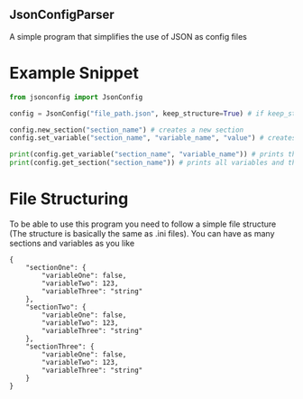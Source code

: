## JsonConfigParser
A simple program that simplifies the use of JSON as config files

# Example Snippet

```python
from jsonconfig import JsonConfig

config = JsonConfig("file_path.json", keep_structure=True) # if keep_structure == True it will keep the structure of the config file when writing to it

config.new_section("section_name") # creates a new section
config.set_variable("section_name", "variable_name", "value") # creates a new variable and assigns it a value 

print(config.get_variable("section_name", "variable_name")) # prints the value of a variable
print(config.get_section("section_name")) # prints all variables and their values in a section
```

# File Structuring 

To be able to use this program you need to follow a simple file structure (The structure is basically the same as .ini files).
You can have as many sections and variables as you like

```
{
    "sectionOne": {
        "variableOne": false,
        "variableTwo": 123,
        "variableThree": "string"
    },
    "sectionTwo": {
        "variableOne": false,
        "variableTwo": 123,
        "variableThree": "string"
    },
    "sectionThree": {
        "variableOne": false,
        "variableTwo": 123,
        "variableThree": "string"
    }
}
```

